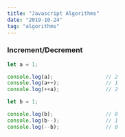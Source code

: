 ```yaml
---
title: "Javascript Algorithms"
date: "2019-10-24"
tag: "algorithms"
---
```


### Increment/Decrement

```javascript
let a = 1;

console.log(a);                 // 2
console.log(a++);               // 1
console.log(++a);               // 2
```

```javascript
let b = 1;

console.log(b);                 // 0
console.log(b--);               // 1
console.log(--b);               // 0
```


<div class="console-output"></div>